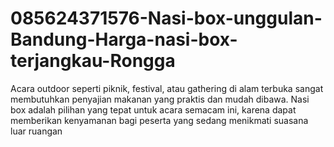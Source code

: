 # 085624371576-Nasi-box-unggulan-Bandung-Harga-nasi-box-terjangkau-Rongga
Acara outdoor seperti piknik, festival, atau gathering di alam terbuka sangat membutuhkan penyajian makanan yang praktis dan mudah dibawa. Nasi box adalah pilihan yang tepat untuk acara semacam ini, karena dapat memberikan kenyamanan bagi peserta yang sedang menikmati suasana luar ruangan
